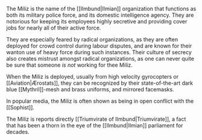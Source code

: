The Miliz is the name of the [[Ilmbund|Ilmian]] organization that functions as both its military police force, and its domestic intelligence agency. They are notorious for keeping its employees highly secretive and providing cover jobs for nearly all of their active force. 

They are especially feared by radical organizations, as they are often deployed for crowd control during labour disputes, and are known for their wanton use of heavy force during such instances. Their culture of secrecy also creates mistrust amongst radical organizations, as one can never quite be sure that someone *is not* working for thee Miliz.

When the Miliz is deployed, usually from high velocity gyrocopters or [[Aviation|Ærostats]], they can be recognized by their state-of-the-art dark blue [[Mythril]]-mesh and brass uniforms, and mirrored facemasks. 

In popular media, the Miliz is often shown as being in open conflict with the [[Sophist]].

The Miliz is reports directly [[Triumvirate of Ilmbund|Triumvirate]], a fact that has been a thorn in the eye of the [[Ilmbund|Ilmian]] parliament for decades.